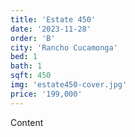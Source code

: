 ```yaml
---
title: 'Estate 450'
date: '2023-11-28'
order: 'B'
city: 'Rancho Cucamonga'
bed: 1
bath: 1
sqft: 450
img: 'estate450-cover.jpg'
price: '199,000'
---
```


Content
